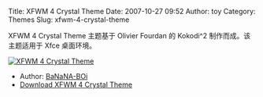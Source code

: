Title: XFWM 4 Crystal Theme
Date: 2007-10-27 09:52
Author: toy
Category: Themes
Slug: xfwm-4-crystal-theme

XFWM 4 Crystal Theme 主题基于 Olivier Fourdan 的 Kokodi^2
制作而成。该主题适用于 Xfce 桌面环境。

[![XFWM 4 Crystal
Theme](http://i.linuxtoy.org/i/2007/10/xfwm-4-crystal-theme-thumb.png)](http://i.linuxtoy.org/i/2007/10/xfwm-4-crystal-theme.png)

- Author: [BaNaNA-BOi](http://banana-boi.deviantart.com/)  
- [Download XFWM 4 Crystal
Theme](http://banana-boi.deviantart.com/art/XFWM-4-Crystal-Theme-68293836)

